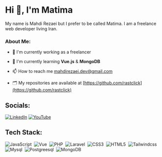 <h1>Hi 👋, I'm Matima</h1>
My name is Mahdi Rezaei but I prefer to be called Matima. I am a freelance web developer living Iran. 


<h3>About Me:</h3>

- 🔭 I'm currently working as a freelancer

- 🌱 I'm currently learning **Vue.js** & **MongoDB**

- 📫 How to reach me [mahdirezaei.dev@gmail.com](mailto:mahdirezaei.dev@gmail.com)

- 🗂 My repositories are available at [https://github.com/rastclick](https://github.com/rastclick)

## Socials:
[![LinkedIn](https://img.shields.io/badge/LinkedIn-%230077B5.svg?logo=linkedin&logoColor=white)](https://linkedin.com/in/mahdirezaei_dev) [![YouTube](https://img.shields.io/badge/YouTube-%23FF0000.svg?logo=YouTube&logoColor=white)](https://youtube.com/@mahdirezaei_dev) 

## Tech Stack:
![JavaScript](https://img.shields.io/badge/-JavaScript-05122A?style=flat&logo=javascript)&nbsp;
![Vue](https://img.shields.io/badge/-Vue-05122A?style=flat&logo=vue.js)&nbsp;
![PHP](https://img.shields.io/badge/-PHP-05122A?style=flat&logo=php)&nbsp;
![Laravel](https://img.shields.io/badge/-Laravel-05122A?style=flat&logo=laravel)&nbsp;
![CSS3](https://img.shields.io/badge/-CSS3-05122A?style=flat&logo=CSS3&logoColor=1572B6)&nbsp;
![HTML5](https://img.shields.io/badge/-HTML5-05122A?style=flat&logo=html5&logoColor=FF5733)&nbsp;
![Tailwindcss](https://img.shields.io/badge/-Tailwind_CSS-05122A?style=flat&logo=tailwindcss)&nbsp;
![Mysql](https://img.shields.io/badge/-Mysql-05122A?style=flat&logo=mysql)&nbsp;
![Postgreesql](https://img.shields.io/badge/-Postgreesql-05122A?style=flat&logo=postgresql)&nbsp;
![MongoDB](https://img.shields.io/badge/-Mongodb-05122A?style=flat&logo=mongodb)&nbsp;

